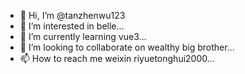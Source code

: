 - 👋 Hi, I’m @tanzhenwu123
- 👀 I’m interested in belle...
- 🌱 I’m currently learning vue3...
- 💞️ I’m looking to collaborate on wealthy big brother...
- 📫 How to reach me weixin riyuetonghui2000...

<!---
tanzhenwu123/tanzhenwu123 is a ✨ special ✨ repository because its `README.md` (this file) appears on your GitHub profile.
You can click the Preview link to take a look at your changes.
--->
